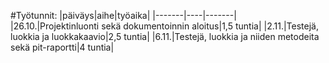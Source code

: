 #Työtunnit:
|päiväys|aihe|työaika|
|-------|----|-------|
|26.10.|Projektinluonti sekä dokumentoinnin aloitus|1,5 tuntia|
|2.11.|Testejä, luokkia ja luokkakaavio|2,5 tuntia|
|6.11.|Testejä, luokkia ja niiden metodeita sekä pit-raportti|4 tuntia|

